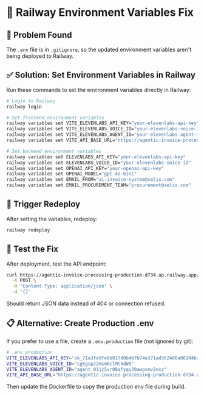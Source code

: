 # 🚂 Railway Environment Variables Fix

## 🚨 **Problem Found**
The `.env` file is in `.gitignore`, so the updated environment variables aren't being deployed to Railway.

## ✅ **Solution: Set Environment Variables in Railway**

Run these commands to set the environment variables directly in Railway:

```bash
# Login to Railway
railway login

# Set frontend environment variables
railway variables set VITE_ELEVENLABS_API_KEY="your-elevenlabs-api-key"
railway variables set VITE_ELEVENLABS_VOICE_ID="your-elevenlabs-voice-id"
railway variables set VITE_ELEVENLABS_AGENT_ID="your-elevenlabs-agent-id"
railway variables set VITE_API_BASE_URL="https://agentic-invoice-processing-production-d734.up.railway.app"

# Set backend environment variables
railway variables set ELEVENLABS_API_KEY="your-elevenlabs-api-key"
railway variables set ELEVENLABS_VOICE_ID="your-elevenlabs-voice-id"
railway variables set OPENAI_API_KEY="your-openai-api-key"
railway variables set OPENAI_MODEL="gpt-4o-mini"
railway variables set EMAIL_FROM="ai-invoice-system@xelix.com"
railway variables set EMAIL_PROCUREMENT_TEAM="procurement@xelix.com"
```

## 🔄 **Trigger Redeploy**
After setting the variables, redeploy:

```bash
railway redeploy
```

## 🧪 **Test the Fix**
After deployment, test the API endpoint:

```bash
curl https://agentic-invoice-processing-production-d734.up.railway.app/api/jarvis-tools/get-portfolio-summary \
  -X POST \
  -H "Content-Type: application/json" \
  -d '{}'
```

Should return JSON data instead of 404 or connection refused.

## 📋 **Alternative: Create Production .env**
If you prefer to use a file, create a `.env.production` file (not ignored by git):

```bash
# .env.production
VITE_ELEVENLABS_API_KEY="sk_71a3fa9fe6b017d0b46fb74a371ad362480a08104b344de1"
VITE_ELEVENLABS_VOICE_ID="cgSgspJ2msm6clMCkdW9"
VITE_ELEVENLABS_AGENT_ID="agent_01jz5vr08afyqv30awpxmv2nxz"
VITE_API_BASE_URL="https://agentic-invoice-processing-production-d734.up.railway.app"
```

Then update the Dockerfile to copy the production env file during build.